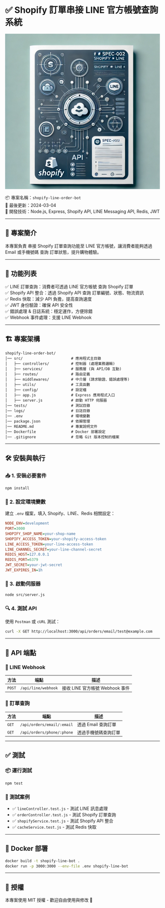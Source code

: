 # ✅ Shopify 訂單串接 LINE 官方帳號查詢系統

![alt text](image.png)

📦 專案名稱：`shopify-line-order-bot`  
📅 最後更新：2024-03-04  
🚀 開發技術：Node.js, Express, Shopify API, LINE Messaging API, Redis, JWT

---

## 📌 專案簡介

本專案負責 串接 Shopify 訂單查詢功能至 LINE 官方帳號，讓消費者能夠透過 Email 或手機號碼 查詢 訂單狀態，提升購物體驗。

---

## 🎯 功能列表

✅ LINE 訂單查詢：消費者可透過 LINE 官方帳號 查詢 Shopify 訂單  
✅ Shopify API 整合：透過 Shopify API 查詢 訂單編號、狀態、物流資訊  
✅ Redis 快取：減少 API 負擔，提高查詢速度  
✅ JWT 身份驗證：確保 API 安全性  
✅ 錯誤處理 & 日誌系統：穩定運作，方便除錯  
✅ Webhook 事件處理：支援 LINE Webhook

---

## 🏗 專案架構

```
shopify-line-order-bot/
│── src/                      # 應用程式主目錄
│   ├── controllers/          # 控制器 (處理業務邏輯)
│   ├── services/             # 服務層 (與 API/DB 互動)
│   ├── routes/               # 路由定義
│   ├── middlewares/          # 中介層 (請求驗證、錯誤處理等)
│   ├── utils/                # 工具函數
│   ├── config/               # 設定檔
│   ├── app.js                # Express 應用程式入口
│   ├── server.js             # 啟動 HTTP 伺服器
│── tests/                    # 測試目錄
│── logs/                     # 日誌目錄
│── .env                      # 環境變數
│── package.json              # 依賴管理
│── README.md                 # 專案說明文件
│── Dockerfile                # Docker 部署設定
│── .gitignore                # 忽略 Git 版本控制的檔案
```

---

## 🛠 安裝與執行

### 📥 1. 安裝必要套件

```bash
npm install
```

### 🔧 2. 設定環境變數

建立 `.env` 檔案，填入 Shopify、LINE、Redis 相關設定：

```ini
NODE_ENV=development
PORT=3000
SHOPIFY_SHOP_NAME=your-shop-name
SHOPIFY_ACCESS_TOKEN=your-shopify-access-token
LINE_ACCESS_TOKEN=your-line-access-token
LINE_CHANNEL_SECRET=your-line-channel-secret
REDIS_HOST=127.0.0.1
REDIS_PORT=6379
JWT_SECRET=your-jwt-secret
JWT_EXPIRES_IN=1h
```

### 🚀 3. 啟動伺服器

```bash
node src/server.js
```

### 🔍 4. 測試 API

使用 `Postman` 或 `cURL` 測試：

```bash
curl -X GET http://localhost:3000/api/orders/email/test@example.com
```

---

## 📡 API 端點

### 🔹 LINE Webhook

| 方法   | 端點                | 描述                            |
| ------ | ------------------- | ------------------------------- |
| `POST` | `/api/line/webhook` | 接收 LINE 官方帳號 Webhook 事件 |

### 🔹 訂單查詢

| 方法  | 端點                       | 描述                 |
| ----- | -------------------------- | -------------------- |
| `GET` | `/api/orders/email/:email` | 透過 Email 查詢訂單  |
| `GET` | `/api/orders/phone/:phone` | 透過手機號碼查詢訂單 |

---

## ✅ 測試

### 📦 運行測試

```bash
npm test
```

### 🔹 測試案例

- ✅ `lineController.test.js` - 測試 LINE 訊息處理
- ✅ `orderController.test.js` - 測試 Shopify 訂單查詢
- ✅ `shopifyService.test.js` - 測試 Shopify API 整合
- ✅ `cacheService.test.js` - 測試 Redis 快取

---

## 🐳 Docker 部署

```bash
docker build -t shopify-line-bot .
docker run -p 3000:3000 --env-file .env shopify-line-bot
```

---

## 📜 授權

本專案使用 MIT 授權 - 歡迎自由使用與修改 🎉
